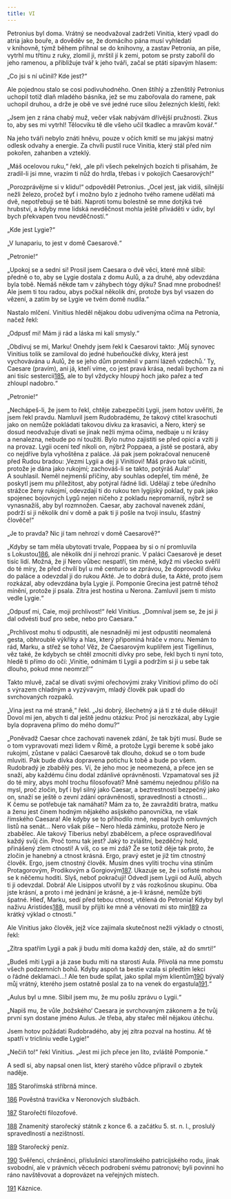 ```yaml
---
title: VI
---
```


Petronius byl doma. Vrátný se neodvažoval zadržeti Vinitia, který vpadl do atria jako bouře, a dověděv se, že domácího pána musí vyhledati v knihovně, týmž během přihnal se do knihovny, a zastav Petronia, an píše, vytrhl mu třtinu z ruky, zlomil ji, mrštil jí k zemi, potom se prsty zabořil do jeho ramenou, a přibližuje tvář k jeho tváři, začal se ptáti sípavým hlasem:

„Co jsi s ní učinil? Kde jest?“

Ale pojednou stalo se cosi podivuhodného. Onen štíhlý a zženštilý Petronius uchopil totiž dlaň mladého básníka, jež se mu zabořovala do ramene, pak uchopil druhou, a drže je obě ve své jedné ruce silou železných kleští, řekl:

„Jsem jen z rána chabý muž, večer však nabývám dřívější pruž­nosti. Zkus to, aby ses mi vytrhl! Tělocviku tě dle všeho učil tkadlec a mravům kovář.“

Na jeho tváři nebylo znáti hněvu, pouze v očích kmitl se mu jakýsi matný odlesk odvahy a energie. Za chvíli pustil ruce Vinitia, který stál před ním pokořen, zahanben a vzteklý.

„Máš ocelovou ruku,“ řekl, „ale při všech pekelných bozích ti přísahám, že zradil-li jsi mne, vrazím ti nůž do hrdla, třebas i v pokojích Caesarových!“

„Porozprávějme si v klidu!“ odpověděl Petronius. „Ocel jest, jak vidíš, silnější nežli železo, pročež byť i možno bylo z jednoho tvého ramene udělati má dvě, nepotřebuji se tě báti. Naproti tomu bolestně se mne dotýká tvé hrubství, a kdyby mne lidská nevděčnost mohla ještě přiváděti v údiv, byl bych překvapen tvou nevděčností.“

„Kde jest Lygie?“

„V lunapariu, to jest v domě Caesarově.“

„Petronie!“

„Upokoj se a sedni si! Prosil jsem Caesara o dvě věci, které mně slíbil: předně o to, aby se Lygie dostala z domu Aulů, a za druhé, aby odevzdána byla tobě. Nemáš někde tam v záhybech tógy dýku? Snad mne probodneš! Ale jsem ti tou radou, abys počkal několik dní, protože bys byl vsazen do vězení, a zatím by se Lygie ve tvém domě nudila.“

Nastalo mlčení. Vinitius hleděl nějakou dobu udivenýma očima na Petronia, načež řekl:

„Odpusť mi! Mám ji rád a láska mi kalí smysly.“

„Obdivuj se mi, Marku! Onehdy jsem řekl k Caesarovi takto: ‚Můj synovec Vinitius tolik se zamiloval do jedné hubeňoučké dívky, která jest vychovávána u Aulů, že se jeho dům proměnil v parní lázeň vzdechů.‘ Ty, Caesare (pravím), ani já, kteří víme, co jest pravá krása, nedali bychom za ni ani tisíc sestercií[185](#footnote-19288-185), ale to byl vždycky hloupý hoch jako pařez a teď zhloupl nadobro.“

„Petronie!“

„Nechápeš-li, že jsem to řekl, chtěje zabezpečiti Lygii, jsem hotov uvěřiti, že jsem řekl pravdu. Namluvil jsem Rudobradému, že takový ctitel krasochuti jako on nemůže pokládati takovou dívku za krasavici, a Nero, který se dosud neodvažuje dívati se jinak nežli mýma očima, nedbaje u ní krásy a nenalezna, nebude po ní toužiti. Bylo nutno zajistiti se před opicí a vzíti ji na provaz. Lygii ocení teď nikoli on, nýbrž Poppaea, a jistě se postará, aby co nejdříve byla vyhoštěna z paláce. Já pak jsem pokračoval nenuceně před Rudou bradou: ‚Vezmi Lygii a dej ji Vinitiovi! Máš právo tak učiniti, protože je dána jako rukojmí; zachováš-li se takto, potýráš Aula!‘ A souhlasil. Neměl nejmenší příčiny, aby souhlas odepřel, tím méně, že poskytl jsem mu příležitost, aby potýral řádné lidi. Udělají z tebe úředního strážce ženy rukojmí, odevzdají ti do rukou ten lygijský poklad, ty pak jako spojenec bojovných Lygů nejen ničeho z pokladu nepromarníš, nýbrž se vynasnažíš, aby byl rozmnožen. Caesar, aby zachoval navenek zdání, podrží si ji několik dní v domě a pak ti ji pošle na tvoji insulu, šťastný člověče!“

„Je to pravda? Nic jí tam nehrozí v domě Caesarově?“

„Kdyby se tam měla ubytovati trvale, Poppaea by si o ní promluvila s Lokustou[186](#footnote-19288-186), ale několik dní jí nehrozí pranic. V paláci Caesarově je deset tisíc lidí. Možná, že jí Nero vůbec nespatří, tím méně, když mi všecko svěřil do té míry, že před chvílí byl u mě centurio se zprávou, že doprovodil dívku do paláce a odevzdal ji do rukou Akté. Je to dobrá duše, ta Akté, proto jsem rozkázal, aby odevzdána byla Lygie jí. Pomponie Grecina jest patrně téhož mínění, protože jí psala. Zítra jest hostina u Nerona. Zamluvil jsem ti místo vedle Lygie.“

„Odpusť mi, Caie, moji prchlivost!“ řekl Vinitius. „Domníval jsem se, že jsi ji dal odvésti buď pro sebe, nebo pro Caesara.“

„Prchlivost mohu ti odpustiti, ale nesnadněji mi jest odpustiti neomalená gesta, obhroublé výkřiky a hlas, který připomíná hráče v moru. Nemám to rád, Marku, a střež se toho! Věz, že Caesarovým kuplířem jest Tigellinus, věz také, že kdybych se chtěl zmocniti dívky pro sebe, řekl bych ti nyní toto, hledě ti přímo do očí: ‚Vinitie, odnímám ti Lygii a podržím si ji u sebe tak dlouho, pokud mne neomrzí!‘“

Takto mluvě, začal se dívati svými ořechovými zraky Vinitiovi přímo do očí s výrazem chladným a vyzývavým, mladý člověk pak upadl do svrchovaných rozpaků.

„Vina jest na mé straně,“ řekl. „Jsi dobrý, šlechetný a já ti z té duše děkuji! Dovol mi jen, abych ti dal ještě jednu otázku: Proč jsi nerozkázal, aby Lygie byla dopravena přímo do mého domu?“

„Poněvadž Caesar chce zachovati navenek zdání, že tak býti musí. Bude se o tom vypravovati mezi lidem v Římě, a protože Lygii bereme k sobě jako rukojmí, zůstane v paláci Caesarově tak dlouho, dokud se o tom bude mluviti. Pak bude dívka dopravena potichu k tobě a bude po všem. Rudobradý je zbabělý pes. Ví, že jeho moc je neomezená, a přece jen se snaží, aby každému činu dodal zdánlivé oprávněnosti. Vzpamatoval ses již do té míry, abys mohl trochu filosofovati? Mně samému nejednou přišlo na mysl, proč zločin, byť i byl silný jako Caesar, a beztrestností bezpečný jako on, snaží se ještě o zevní zdání oprávněnosti, spravedlnosti a ctnosti… K čemu se potřebuje tak namáhati? Mám za to, že zavražditi bratra, matku a ženu jest činem hodným nějakého asijského panovníčka, ne však římského Caesara! Ale kdyby se to přihodilo mně, nepsal bych omluvných listů na senát… Nero však píše – Nero hledá záminku, protože Nero je zbabělec. Ale takový Tiberius nebyl zbabělcem, a přece ospravedlňoval každý svůj čin. Proč tomu tak jest? Jaký to zvláštní, bezděčný hold, přinášený zlem ctnosti! A víš, co se mi zdá? Že se totiž děje tak proto, že zločin je hanebný a ctnost krásná. Ergo, pravý estet je již tím ctnostný člověk. Ergo, jsem ctnostný člověk. Musím dnes vylíti trochu vína stínům Protagorovým, Prodikovým a Gorgiovým[187](#footnote-19288-187). Ukazuje se, že i sofisté mohou se k něčemu hoditi. Slyš, neboť pokračuji! Odvedl jsem Lygii od Aulů, abych ti ji odevzdal. Dobrá! Ale Lisippos utvořil by z vás rozkošnou skupinu. Oba jste krásní, a proto i mé jednání je krásné, a je-li krásné, nemůže býti špatné. Hleď, Marku, sedí před tebou ctnost, vtělená do Petronia! Kdyby byl naživu Aristides[188](#footnote-19288-188), musil by přijíti ke mně a věnovati mi sto min[189](#footnote-19288-189) za krátký výklad o ctnosti.“

Ale Vinitius jako člověk, jejž více zajímala skutečnost nežli výklady o ctnosti, řekl:

„Zítra spatřím Lygii a pak ji budu míti doma každý den, stále, až do smrti!“

„Budeš míti Lygii a já zase budu míti na starosti Aula. Přivolá na mne pomstu všech podzemních bohů. Kdyby aspoň ta bestie vzala si předtím lekci o řádné deklamaci…! Ale ten bude spílat, jako spílal mým klientům[190](#footnote-19288-190) bývalý můj vrátný, kterého jsem ostatně poslal za to na venek do ergastula[191](#footnote-19288-191).“

„Aulus byl u mne. Slíbil jsem mu, že mu pošlu zprávu o Lygii.“

„Napiš mu, že vůle ‚božského‘ Caesara je svrchovaným zákonem a že tvůj první syn dostane jméno Aulus. Je třeba, aby stařec měl nějakou útěchu.

Jsem hotov požádati Rudobradého, aby jej zítra pozval na hostinu. Ať tě spatří v tricliniu vedle Lygie!“

„Nečiň to!“ řekl Vinitius. „Jest mi jich přece jen líto, zvláště Pomponie.“

A sedl si, aby napsal onen list, který starého vůdce připravil o zbytek naděje.

[185](#footnote-19288-185-backlink) Starořímská stříbrná mince.

[186](#footnote-19288-186-backlink) Pověstná travička v Neronových službách.

[187](#footnote-19288-187-backlink) Starořečtí filozofové.

[188](#footnote-19288-188-backlink) Znamenitý starořecký státník z konce 6. a začátku 5. st. n. l., proslulý spra­vedlností a nezištností.

[189](#footnote-19288-189-backlink) Starořecký peníz.

[190](#footnote-19288-190-backlink) Svěřenci, chráněnci, příslušníci starořímského patricijského rodu, jinak svobodní, ale v právních věcech podrobení svému patronovi; byli povinni ho ráno navštěvovat a doprovázet na veřejných místech.

[191](#footnote-19288-191-backlink) Káznice.
